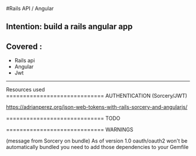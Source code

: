 #Rails API / Angular

Intention: build a rails angular app
--------
Covered :
--------
* Rails api
* Angular
* Jwt
--------
Resources used<br>
============================= AUTHENTICATION (Sorcery/JWT)

https://adrianperez.org/json-web-tokens-with-rails-sorcery-and-angularjs/

============================= TODO

============================= WARNINGS

(message from Sorcery on bundle)
As of version 1.0 oauth/oauth2 won't be automatically bundled
you need to add those dependencies to your Gemfile

